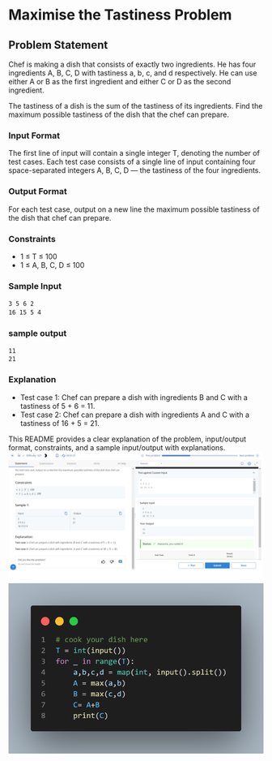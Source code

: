 # Maximise the Tastiness Problem

## Problem Statement

Chef is making a dish that consists of exactly two ingredients. He has four ingredients A, B, C, D with tastiness a, b, c, and d respectively. He can use either A or B as the first ingredient and either C or D as the second ingredient.

The tastiness of a dish is the sum of the tastiness of its ingredients. Find the maximum possible tastiness of the dish that the chef can prepare.

### Input Format

The first line of input will contain a single integer T, denoting the number of test cases. Each test case consists of a single line of input containing four space-separated integers A, B, C, D — the tastiness of the four ingredients.

### Output Format

For each test case, output on a new line the maximum possible tastiness of the dish that chef can prepare.

### Constraints

- 1 ≤ T ≤ 100
- 1 ≤ A, B, C, D ≤ 100

### Sample Input

```2
3 5 6 2 
16 15 5 4
```
### sample output 
```
11
21
```


### Explanation

- Test case 1: Chef can prepare a dish with ingredients B and C with a tastiness of 5 + 6 = 11.
- Test case 2: Chef can prepare a dish with ingredients A and C with a tastiness of 16 + 5 = 21.

This README provides a clear explanation of the problem, input/output format, constraints, and a sample input/output with explanations.
![](Untitled.png)
![](code.png)